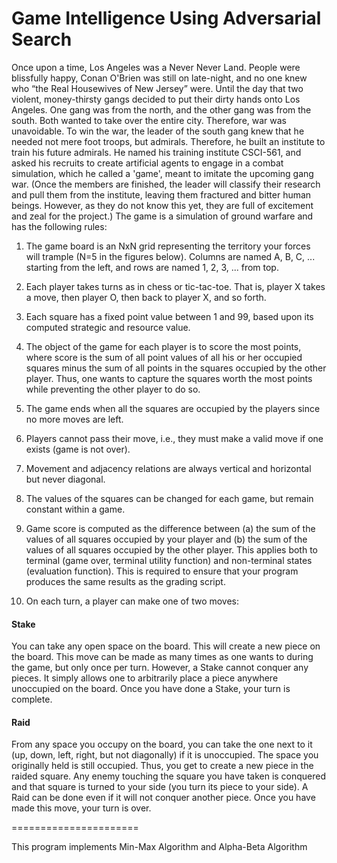 # Game Intelligence Using Adversarial Search
Once upon a time, Los Angeles was a Never Never Land. People were blissfully happy, Conan O'Brien was still on late-night, and no one knew who “the Real Housewives of New Jersey” were. Until the day that two violent, money-thirsty gangs decided to put their dirty hands onto Los Angeles.
One gang was from the north, and the other gang was from the south. Both wanted to take over the entire city. Therefore, war was unavoidable. To win the war, the leader of the south gang knew that he needed not mere foot troops, but admirals. Therefore, he built an institute to train his future admirals. He named his training institute CSCI-561, and asked his recruits to create artificial agents to engage in a combat simulation, which he called a 'game', meant to imitate the upcoming gang war.
(Once the members are finished, the leader will classify their research and pull them from the institute, leaving them fractured and bitter human beings. However, as they do not know this yet, they are full of excitement and zeal for the project.)
The game is a simulation of ground warfare and has the following rules:

1. The game board is an NxN grid representing the territory your forces will trample (N=5 in the figures below). Columns are named A, B, C, ... starting from the left, and rows are named 1, 2, 3, ... from top.

2. Each player takes turns as in chess or tic-tac-toe. That is, player X takes a move, then player O, then back to player X, and so forth.

3. Each square has a fixed point value between 1 and 99, based upon its computed strategic and resource value.

4. The object of the game for each player is to score the most points, where score is the sum of all point values of all his or her occupied squares minus the sum of all points in the squares occupied by the other player. Thus, one wants to capture the squares worth the most points while preventing the other player to do so.

5. The game ends when all the squares are occupied by the players since no more moves are left.

6. Players cannot pass their move, i.e., they must make a valid move if one exists (game is not over).

7. Movement and adjacency relations are always vertical and horizontal but never diagonal.

8. The values of the squares can be changed for each game, but remain constant within a game.

9. Game score is computed as the difference between (a) the sum of the values of all squares occupied by your player and (b) the sum of the values of all squares occupied by the other player. This applies both to terminal (game over, terminal utility function) and non-terminal states (evaluation function). This is required to ensure that your program produces the same results as the grading script.

10. On each turn, a player can make one of two moves:

#### Stake  
You can take any open space on the board. This will create a new piece on the board. This move can be made as many times as one wants to during the game, but only once per turn. However, a Stake cannot conquer any pieces. It simply allows one to arbitrarily place a piece anywhere unoccupied on the board. Once you have done a Stake, your turn is complete.

#### Raid
From any space you occupy on the board, you can take the one next to it (up, down, left, right, but not diagonally) if it is unoccupied. The space you originally held is still occupied. Thus, you get to create a new piece in the raided square. Any enemy touching the square you have taken is conquered and that square is turned to your side (you turn its piece to your side). A Raid can be done even if it will not conquer another piece. Once you have made this move, your turn is over.

======================

This program implements Min-Max Algorithm and Alpha-Beta Algorithm
